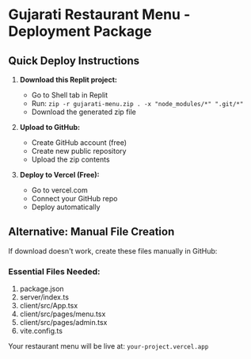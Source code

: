 # Gujarati Restaurant Menu - Deployment Package

## Quick Deploy Instructions

1. **Download this Replit project:**
   - Go to Shell tab in Replit
   - Run: `zip -r gujarati-menu.zip . -x "node_modules/*" ".git/*"`
   - Download the generated zip file

2. **Upload to GitHub:**
   - Create GitHub account (free)
   - Create new public repository
   - Upload the zip contents

3. **Deploy to Vercel (Free):**
   - Go to vercel.com
   - Connect your GitHub repo
   - Deploy automatically

## Alternative: Manual File Creation

If download doesn't work, create these files manually in GitHub:

### Essential Files Needed:
1. package.json
2. server/index.ts  
3. client/src/App.tsx
4. client/src/pages/menu.tsx
5. client/src/pages/admin.tsx
6. vite.config.ts

Your restaurant menu will be live at: `your-project.vercel.app`